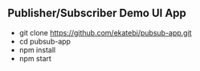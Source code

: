 ## Publisher/Subscriber Demo UI App

- git clone https://github.com/ekatebi/pubsub-app.git
- cd pubsub-app
- npm install
- npm start
